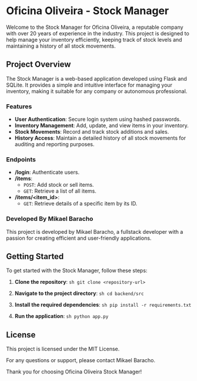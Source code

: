 # Oficina Oliveira - Stock Manager

Welcome to the Stock Manager for Oficina Oliveira, a reputable company with over 20 years of experience in the industry. This project is designed to help manage your inventory efficiently, keeping track of stock levels and maintaining a history of all stock movements.

## Project Overview

The Stock Manager is a web-based application developed using Flask and SQLite. It provides a simple and intuitive interface for managing your inventory, making it suitable for any company or autonomous professional.

### Features

- **User Authentication**: Secure login system using hashed passwords.
- **Inventory Management**: Add, update, and view items in your inventory.
- **Stock Movements**: Record and track stock additions and sales.
- **History Access**: Maintain a detailed history of all stock movements for auditing and reporting purposes.

### Endpoints

- **/login**: Authenticate users.
- **/items**: 
    - `POST`: Add stock or sell items.
    - `GET`: Retrieve a list of all items.
- **/items/<item_id>**: 
    - `GET`: Retrieve details of a specific item by its ID.

### Developed By Mikael Baracho

This project is developed by Mikael Baracho, a fullstack developer with a passion for creating efficient and user-friendly applications.

## Getting Started

To get started with the Stock Manager, follow these steps:

1. **Clone the repository**:
        ```sh
        git clone <repository-url>
        ```

2. **Navigate to the project directory**:
        ```sh
        cd backend/src
        ```

3. **Install the required dependencies**:
        ```sh
        pip install -r requirements.txt
        ```

4. **Run the application**:
        ```sh
        python app.py
        ```

## License

This project is licensed under the MIT License.

For any questions or support, please contact Mikael Baracho.

Thank you for choosing Oficina Oliveira Stock Manager!
